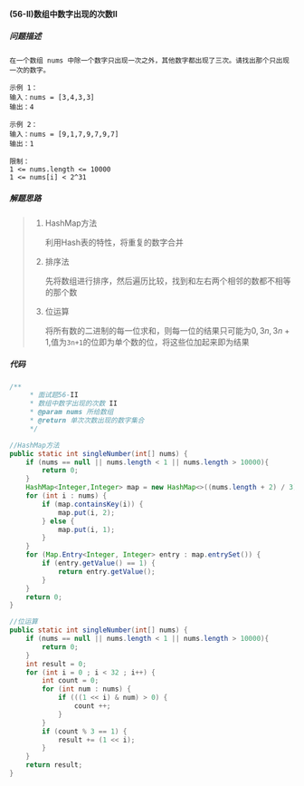#### (56-II)数组中数字出现的次数II

##### 问题描述

```
在一个数组 nums 中除一个数字只出现一次之外，其他数字都出现了三次。请找出那个只出现一次的数字。

示例 1：
输入：nums = [3,4,3,3]
输出：4

示例 2：
输入：nums = [9,1,7,9,7,9,7]
输出：1
 
限制：
1 <= nums.length <= 10000
1 <= nums[i] < 2^31
```

##### 解题思路

> 1. HashMap方法
>
>    利用Hash表的特性，将重复的数字合并
>
> 2. 排序法
>
>    先将数组进行排序，然后遍历比较，找到和左右两个相邻的数都不相等的那个数
>
> 3. 位运算
>
>    将所有数的二进制的每一位求和，则每一位的结果只可能为$0, 3n, 3n+1$,值为`3n+1`的位即为单个数的位，将这些位加起来即为结果

##### 代码

```java
/**
     * 面试题56-II
     * 数组中数字出现的次数 II
     * @param nums 所给数组
     * @return 单次次数出现的数字集合
     */

//HashMap方法
public static int singleNumber(int[] nums) {
    if (nums == null || nums.length < 1 || nums.length > 10000){
        return 0;
    }
    HashMap<Integer,Integer> map = new HashMap<>((nums.length + 2) / 3);
    for (int i : nums) {
        if (map.containsKey(i)) {
            map.put(i, 2);
        } else {
            map.put(i, 1);
        }
    }
    for (Map.Entry<Integer, Integer> entry : map.entrySet()) {
        if (entry.getValue() == 1) {
            return entry.getValue();
        }
    }
    return 0;
}

//位运算
public static int singleNumber(int[] nums) {
    if (nums == null || nums.length < 1 || nums.length > 10000){
        return 0;
    }
    int result = 0;
    for (int i = 0 ; i < 32 ; i++) {
        int count = 0;
        for (int num : nums) {
            if (((1 << i) & num) > 0) {
                count ++;
            }
        }
        if (count % 3 == 1) {
            result += (1 << i);
        }
    }
    return result;
}
```